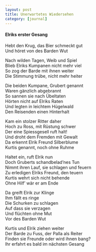 ```yaml
---
layout: post
title: Unerwartetes Wiedersehen
category: [journal]
---
```

#### Elriks erster Gesang

Hebt den Krug, das Bier schmeckt gut  
Und höret von des Barden Wut  

Nach wilden Tagen, Weib und Spiel  
Blieb Elriks Kumpanen nicht mehr viel  
So zog der Barde mit ihnen weiter  
Die Stimmung trübe, nicht mehr heiter  

Die beiden Kumpane, Grubert genannt  
Waren gänzlich abgebrannt  
So sannen sie nach Übeltaten  
Hörten nicht auf Elriks Raten  
Und legten in leichtem Hügelwald  
Den Reisenden einen Hinterhalt  

Kam ein stolzer Ritter daher  
Hoch zu Ross, mit Rüstung schwer  
Der eine Spiessgesell ruft halt!  
Und droht dem Fremden mit Gewalt  
Da erkennt Elrik Freund Silberblume  
Kurtis genannt, noch ohne Ruhme  

Haltet ein, ruft Elrik nun  
Doch Gruberts schandbelad’nes Tun  
Nimmt ihren Lauf, sie schlagen und feuern  
Zu erledigen Elriks Freund, den teuern  
Kurtis wehrt sich nicht behende  
Ohne Hilf’ wär er am Ende  

Da greift Elrik zur Klinge  
Ihm fällt es ringe  
Die Schurken zu schlagen  
Auf dass sie verzagen  
Und flüchten ohne Mut  
Vor des Barden Wut  

Kurtis und Elrik ziehen weiter  
Der Barde zu Fuss, der Palla als Reiter  
Finden sie Freunde oder wird ihnen bang?  
Ihr erfahrt es bald im nächsten Gesang  
